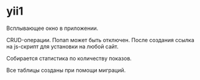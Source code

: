 # yii1

Всплывающее окно в приложении.

CRUD-операции. Попап может быть отключен. После создания ссылка на js-скрипт для установки на любой сайт.

Собирается статистика по количеству показов.

Все таблицы созданы при помощи миграций.
